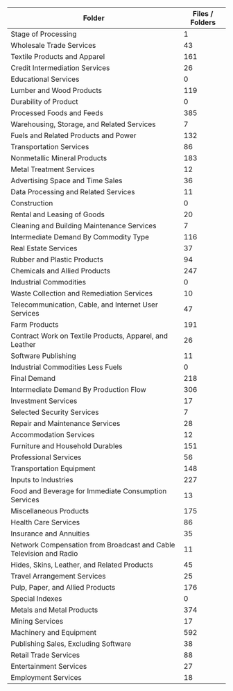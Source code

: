 | Folder                                                             |   Files / Folders |
|--------------------------------------------------------------------|-------------------|
| Stage of Processing                                                |                 1 |
| Wholesale Trade Services                                           |                43 |
| Textile Products and Apparel                                       |               161 |
| Credit Intermediation Services                                     |                26 |
| Educational Services                                               |                 0 |
| Lumber and Wood Products                                           |               119 |
| Durability of Product                                              |                 0 |
| Processed Foods and Feeds                                          |               385 |
| Warehousing, Storage, and Related Services                         |                 7 |
| Fuels and Related Products and Power                               |               132 |
| Transportation Services                                            |                86 |
| Nonmetallic Mineral Products                                       |               183 |
| Metal Treatment Services                                           |                12 |
| Advertising Space and Time Sales                                   |                36 |
| Data Processing and Related Services                               |                11 |
| Construction                                                       |                 0 |
| Rental and Leasing of Goods                                        |                20 |
| Cleaning and Building Maintenance Services                         |                 7 |
| Intermediate Demand By Commodity Type                              |               116 |
| Real Estate Services                                               |                37 |
| Rubber and Plastic Products                                        |                94 |
| Chemicals and Allied Products                                      |               247 |
| Industrial Commodities                                             |                 0 |
| Waste Collection and Remediation Services                          |                10 |
| Telecommunication, Cable, and Internet User Services               |                47 |
| Farm Products                                                      |               191 |
| Contract Work on Textile Products, Apparel, and Leather            |                26 |
| Software Publishing                                                |                11 |
| Industrial Commodities Less Fuels                                  |                 0 |
| Final Demand                                                       |               218 |
| Intermediate Demand By Production Flow                             |               306 |
| Investment Services                                                |                17 |
| Selected Security Services                                         |                 7 |
| Repair and Maintenance Services                                    |                28 |
| Accommodation Services                                             |                12 |
| Furniture and Household Durables                                   |               151 |
| Professional Services                                              |                56 |
| Transportation Equipment                                           |               148 |
| Inputs to Industries                                               |               227 |
| Food and Beverage for Immediate Consumption Services               |                13 |
| Miscellaneous Products                                             |               175 |
| Health Care Services                                               |                86 |
| Insurance and Annuities                                            |                35 |
| Network Compensation from Broadcast and Cable Television and Radio |                11 |
| Hides, Skins, Leather, and Related Products                        |                45 |
| Travel Arrangement Services                                        |                25 |
| Pulp, Paper, and Allied Products                                   |               176 |
| Special Indexes                                                    |                 0 |
| Metals and Metal Products                                          |               374 |
| Mining Services                                                    |                17 |
| Machinery and Equipment                                            |               592 |
| Publishing Sales, Excluding Software                               |                38 |
| Retail Trade Services                                              |                88 |
| Entertainment Services                                             |                27 |
| Employment Services                                                |                18 |